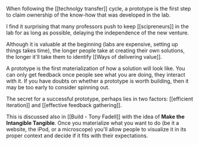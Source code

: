 When following the [[technolgy transfer]] cycle, a prototype is the first step to claim ownership of the know-how that was developed in the lab. 

I find it surprising that many professors push to keep [[scipreneurs]] in the lab for as long as possible, delaying the independence of the new venture. 

Although it is valuable at the beginning (labs are expensive, setting up things takes time), the longer people take at creating their own solutions, the longer it'll take them to identify [[Ways of delivering value]]. 

A prototype is the first materialization of how a solution will look like. You can only get feedback once people see what you are doing, they interact with it. If you have doubts on whether a prototype is worth building, then it may be too early to consider spinning out. 

The secret for a successful prototype, perhaps lies in two factors: [[efficient iteration]] and [[effective feedback gathering]]. 

This is discussed also in [[Build - Tony Fadell]] with the idea of **Make the Intangible Tangible**. Once you materialize what you want to do (be it a website, the iPod, or a microscope) you'll allow people to visualize it in its proper context and decide if it fits with their expectations. 